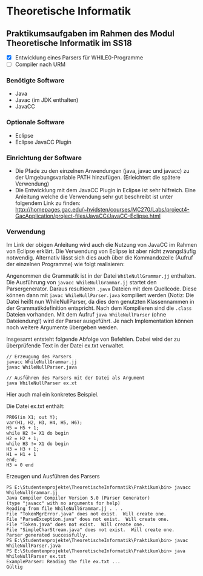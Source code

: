 # Theoretische Informatik
## Praktikumsaufgaben im Rahmen des Modul Theoretische Informatik im SS18

- [x] Entwicklung eines Parsers für WHILE0-Programme
- [ ] Compiler nach URM

### Benötigte Software
- Java
- Javac (im JDK enthalten)
- JavaCC
### Optionale Software
- Eclipse
- Eclipse JavaCC Plugin

### Einrichtung der Software
- Die Pfade zu den einzelnen Anwendungen (java, javac und javacc) zu der Umgebungsvariable PATH hinzufügen. (Erleichtert die spätere Verwendung)
- Die Entwicklung mit dem JavaCC Plugin in Eclipse ist sehr hilfreich. Eine Anleitung welche die Verwendung sehr gut beschreibt ist unter folgendem Link zu finden: http://homepages.gac.edu/~hvidsten/courses/MC270/Labs/project4-GacApplication/project-files/JavaCC/JavaCC-Eclipse.html

### Verwendung
Im Link der obigen Anleitung wird auch die Nutzung von JavaCC im Rahmen von Eclipse erklärt.
Die Verwendung von Eclipse ist aber nicht zwangsläufig notwendig. Alternativ lässt sich dies auch über die Kommandozeile (Aufruf der einzelnen Programme) wie folgt realisieren:

Angenommen die Grammatik ist in der Datei `WhileNullGrammar.jj` enthalten. Die Ausführung von `javacc WhileNullGrammar.jj` startet den Parsergenerator. Daraus resultieren `.java` Dateien mit dem Quellcode. Diese können dann mit `javac WhileNullParser.java` kompiliert werden (Notiz: Die Datei heißt nun WhileNullParser, da dies dem genutzten Klassennammen in der Grammatikdefinition entspricht. Nach dem Kompilieren sind die `.class` Dateien vorhanden. Mit dem Aufruf `java WhileNullParser` (ohne Dateiendung!) wird der Parser ausgeführt. Je nach Implementation können noch weitere Argumente übergeben werden.

Insgesamt entsteht folgende Abfolge von Befehlen.
Dabei wird der zu überprüfende Text in der Datei ex.txt verwaltet.
```
// Erzeugung des Parsers
javacc WhileNullGrammar.jj
javac WhileNullParser.java

// Ausführen des Parsers mit der Datei als Argument
java WhileNullParser ex.xt
```

Hier auch mal ein konkretes Beispiel.

Die Datei ex.txt enthält:
```
PROG(in X1; out Y);
var(H1, H2, H3, H4, H5, H6);
H5 = H5 + 1;
while H2 != X1 do begin
H2 = H2 + 1;
while H3 != X1 do begin
H3 = H3 + 1;
H1 = H1 + 1
end;
H3 = 0 end
```
Erzeugen und Ausführen des Parsers
```
PS E:\Studentenprojekte\TheoretischeInformatik\Praktikum\bin> javacc WhileNullGrammar.jj
Java Compiler Compiler Version 5.0 (Parser Generator)
(type "javacc" with no arguments for help)
Reading from file WhileNullGrammar.jj . . .
File "TokenMgrError.java" does not exist.  Will create one.
File "ParseException.java" does not exist.  Will create one.
File "Token.java" does not exist.  Will create one.
File "SimpleCharStream.java" does not exist.  Will create one.
Parser generated successfully.
PS E:\Studentenprojekte\TheoretischeInformatik\Praktikum\bin> javac WhileNullParser.java
PS E:\Studentenprojekte\TheoretischeInformatik\Praktikum\bin> java WhileNullParser ex.txt
ExampleParser: Reading the file ex.txt ...
Gültig
```
